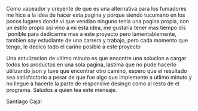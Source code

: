 Como vapeador y creyente de que es una alternativa para los fumadores me hice a la idea de hacer esta pagina y porque siendo tucumano en los pocos lugares donde vi que
vendian ninguno tenia una pagina propia, con un estilo propio asi vino a mi esta idea, me gustaria tener mas tiempo dis´ponible para dedicarme mas a este proyecto 
pero lamentablemente, tambien soy estudiante de una carrera y trabajo, pero cada momento que tengo, le dedico todo el cariño posible a este proyecto

Una actulizacion de ultimo minuto es que encontre una solucion a cargar todos los productos en una sola pagina, lastima que no pude hacerlo utilizando json y tuve que encontrar otro camino, espero que el resultado sea satisfactorio a pesar de que fue algo que implemente a utlimo minuto y no llegue a hacerle la parte de responsive desingn como al resto de el programa.
Saludos a quien lea este mensaje.




Santiago Cajal